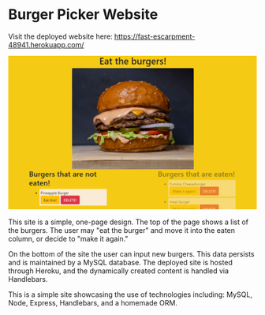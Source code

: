 # Burger Picker Website

Visit the deployed website here: https://fast-escarpment-48941.herokuapp.com/

![screenshot](https://github.com/Ayeser/BurgerPicker/blob/master/Eat_Burgers.png?raw=true)

This site is a simple, one-page design. The top of the page shows a list of the burgers. The user may "eat the burger" and move it into the eaten column, or decide to "make it again."

On the bottom of the site the user can input new burgers. This data persists and is maintained by a MySQL database. The deployed site is hosted through Heroku, and the dynamically created content is handled via Handlebars.

This is a simple site showcasing the use of technologies including: MySQL, Node, Express, Handlebars, and a homemade ORM.
